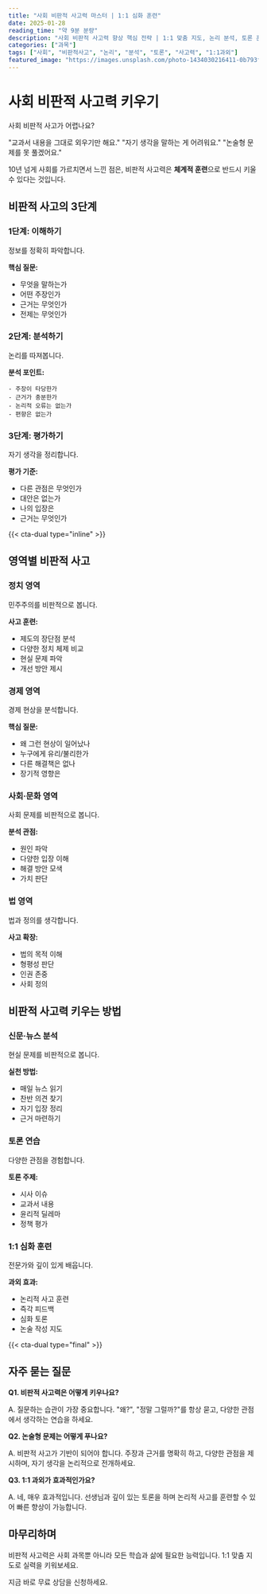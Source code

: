 ```yaml
---
title: "사회 비판적 사고력 마스터 | 1:1 심화 훈련"
date: 2025-01-28
reading_time: "약 9분 분량"
description: "사회 비판적 사고력 향상 핵심 전략 | 1:1 맞춤 지도, 논리 분석, 토론 훈련 [2025년]"
categories: ["과목"]
tags: ["사회", "비판적사고", "논리", "분석", "토론", "사고력", "1:1과외"]
featured_image: "https://images.unsplash.com/photo-1434030216411-0b793f4b4173?w=1200&h=630&fit=crop"
---
```


# 사회 비판적 사고력 키우기

사회 비판적 사고가 어렵나요?

"교과서 내용을 그대로 외우기만 해요."
"자기 생각을 말하는 게 어려워요."
"논술형 문제를 못 풀겠어요."

10년 넘게 사회를 가르치면서 느낀 점은,
비판적 사고력은 **체계적 훈련**으로 반드시 키울 수 있다는 것입니다.

## 비판적 사고의 3단계

### 1단계: 이해하기

정보를 정확히 파악합니다.

**핵심 질문:**
- 무엇을 말하는가
- 어떤 주장인가
- 근거는 무엇인가
- 전제는 무엇인가

### 2단계: 분석하기

논리를 따져봅니다.

**분석 포인트:**
```
- 주장이 타당한가
- 근거가 충분한가
- 논리적 오류는 없는가
- 편향은 없는가
```

### 3단계: 평가하기

자기 생각을 정리합니다.

**평가 기준:**
- 다른 관점은 무엇인가
- 대안은 없는가
- 나의 입장은
- 근거는 무엇인가

{{< cta-dual type="inline" >}}

## 영역별 비판적 사고

### 정치 영역

민주주의를 비판적으로 봅니다.

**사고 훈련:**
- 제도의 장단점 분석
- 다양한 정치 체제 비교
- 현실 문제 파악
- 개선 방안 제시

### 경제 영역

경제 현상을 분석합니다.

**핵심 질문:**
- 왜 그런 현상이 일어났나
- 누구에게 유리/불리한가
- 다른 해결책은 없나
- 장기적 영향은

### 사회·문화 영역

사회 문제를 비판적으로 봅니다.

**분석 관점:**
- 원인 파악
- 다양한 입장 이해
- 해결 방안 모색
- 가치 판단

### 법 영역

법과 정의를 생각합니다.

**사고 확장:**
- 법의 목적 이해
- 형평성 판단
- 인권 존중
- 사회 정의

## 비판적 사고력 키우는 방법

### 신문·뉴스 분석

현실 문제를 비판적으로 봅니다.

**실천 방법:**
- 매일 뉴스 읽기
- 찬반 의견 찾기
- 자기 입장 정리
- 근거 마련하기

### 토론 연습

다양한 관점을 경험합니다.

**토론 주제:**
- 시사 이슈
- 교과서 내용
- 윤리적 딜레마
- 정책 평가

### 1:1 심화 훈련

전문가와 깊이 있게 배웁니다.

**과외 효과:**
- 논리적 사고 훈련
- 즉각 피드백
- 심화 토론
- 논술 작성 지도

{{< cta-dual type="final" >}}

## 자주 묻는 질문

**Q1. 비판적 사고력은 어떻게 키우나요?**

A. 질문하는 습관이 가장 중요합니다.
"왜?", "정말 그럴까?"를 항상 묻고,
다양한 관점에서 생각하는 연습을 하세요.

**Q2. 논술형 문제는 어떻게 푸나요?**

A. 비판적 사고가 기반이 되어야 합니다.
주장과 근거를 명확히 하고,
다양한 관점을 제시하며,
자기 생각을 논리적으로 전개하세요.

**Q3. 1:1 과외가 효과적인가요?**

A. 네, 매우 효과적입니다.
선생님과 깊이 있는 토론을 하며
논리적 사고를 훈련할 수 있어
빠른 향상이 가능합니다.

## 마무리하며

비판적 사고력은 사회 과목뿐 아니라
모든 학습과 삶에 필요한 능력입니다.
1:1 맞춤 지도로 실력을 키워보세요.

지금 바로 무료 상담을 신청하세요.
